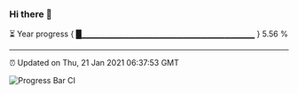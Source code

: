 ### Hi there 👋

⏳ Year progress { █▁▁▁▁▁▁▁▁▁▁▁▁▁▁▁▁▁▁▁▁▁▁▁▁▁▁▁▁▁ } 5.56 %

---

⏰ Updated on Thu, 21 Jan 2021 06:37:53 GMT

![Progress Bar CI](https://github.com/liununu/liununu/workflows/Progress%20Bar%20CI/badge.svg)
